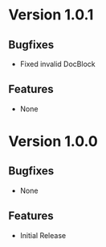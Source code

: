 # Version 1.0.1

## Bugfixes

* Fixed invalid DocBlock

## Features

* None

# Version 1.0.0

## Bugfixes

* None

## Features

* Initial Release